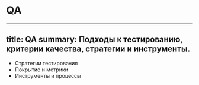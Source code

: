 # QA

---
title: QA
summary: Подходы к тестированию, критерии качества, стратегии и инструменты.
---

- Стратегии тестирования
- Покрытие и метрики
- Инструменты и процессы
